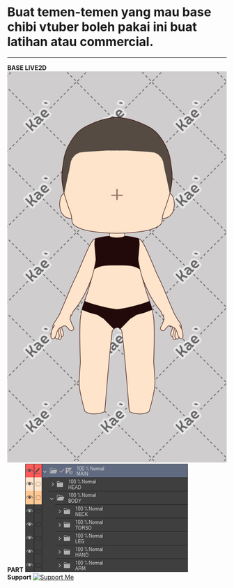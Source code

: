 <h1>Buat temen-temen yang mau base chibi vtuber boleh pakai ini buat latihan atau commercial.</h1>
<hr>
<strong>BASE LIVE2D</strong>
<img src="https://github.com/kaeetech/L2D-Chibi-Base/blob/main/L2D%20Chibi%20Base.png">
<br>
<strong>PART</strong>
<img src="https://github.com/kaeetech/L2D-Chibi-Base/blob/main/Part.png">
<br>
<strong>Support</strong>
<a href="https://bagibagi.co/kaedeniel"><img src="https://bagibagi.co/images/landing/Master_Logo_webp.webp" alt="Support Me"></a>
